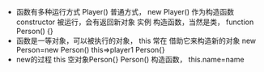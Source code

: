 

- 函数有多种运行方式
    Player() 普通方式，
    new Player() 作为构造函数constructor 被运行，会有返回新对象 实例
    构造函数，当然是类，
    function Person() {} 
- 函数是一等对象，可以被执行的对象，
    this 常在 借助它来构造新的对象
    new Person=new Person() 
    this=>player1  Person{}
- new的过程
    this 空对象Person{} 
    Person() 构造函数，
    this.name=name
